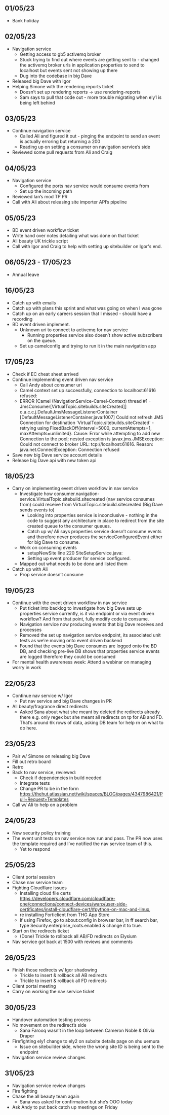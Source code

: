 ## 01/05/23
- Bank holiday
## 02/05/23
- Navigation service
    - Getting access to gb5 activemq broker
    - Stuck trying to find out where events are getting sent to - changed the activemq broker urls in application properties to send to localhost but events sent not showing up there
    - Dug into the codebase in big Dave 
- Released big Dave with Igor
- Helping Simone with the rendering reports ticket 
    - Doesn’t set up rendering reports -> use rendering-reports
    - Sam says to pull that code out - more trouble migrating when ely1 is being left behind
## 03/05/23
- Continue navigation service
    - Called Ali and figured it out - pinging the endpoint to send an event is actually erroring but returning a 200
    - Reading up on setting a consumer on navigation service’s side 
- Reviewed some pull requests from Ali and Craig
## 04/05/23
- Navigation service 
    - Configured the ports nav service would consume events from
    - Set up the incoming path 
- Reviewed Ian’s mod TP PR
- Call with Ali about releasing site importer API’s pipeline 
## 05/05/23
- BD event driven workflow ticket
- Write hand over notes detailing what was done on that ticket
- All beauty UK trickle script
- Call with Igor and Craig to help with setting up sitebuilder on Igor's end.
## 06/05/23 - 17/05/23
- Annual leave
## 16/05/23
- Catch up with emails
- Catch up with plans this sprint and what was going on when I was gone
- Catch up on an early careers session that I missed - should have a recording
- BD event driven implement. 
    - Unknown uri to connect to activemq for nav service
        - Running properties service also doesn’t show active subscribers on the queue.
    - Set up camelconfig and trying to run it in the main navigation app
## 17/05/23
- Check if EC cheat sheet arrived
- Continue implementing event driven nav service
    - Call Andy about consumer uri
    - Camel context set up successfully, connection to localhost:61616 refused: 
    - ERROR [Camel (NavigationService-Camel-Context) thread #1 - JmsConsumer[VirtualTopic.sitebuilds.siteCreated]] o.a.c.c.j.DefaultJmsMessageListenerContainer [DefaultMessageListenerContainer.java:1007] Could not refresh JMS Connection for destination 'VirtualTopic.sitebuilds.siteCreated' - retrying using FixedBackOff{interval=5000, currentAttempts=1, maxAttempts=unlimited}. Cause: Error while attempting to add new Connection to the pool; nested exception is javax.jms.JMSException: Could not connect to broker URL: tcp://localhost:61616. Reason: java.net.ConnectException: Connection refused
- Save new big Dave service account details
- Release big Dave api with new token api
## 18/05/23
- Carry on implementing event driven workflow in nav service
    - Investigate how consumer.navigation-service.VirtualTopic.sitebuild.sitecreated (nav service consumes from) could receive from VirtualTopic.sitebuild.sitecreated (Big Dave sends events to)
        - Looking into properties service is inconclusive - nothing in the code to suggest any architecture in place to redirect from the site created queue to the consumer queues.
        - Catch up w/ Ali says properties service doesn’t consume events and therefore never produces the serviceConfiguredEvent either for big Dave to consume.
    - Work on consuming events
        - setupNewSite line 220 SiteSetupService.java:
        - Setting up event producer for service configured.
    - Mapped out what needs to be done and listed them
- Catch up with Ali
    - Prop service doesn’t consume
## 19/05/23
- Continue with the event driven workflow in nav service
    - Put ticket into backlog to investigate how big Dave sets up properties service currently, is it via endpoint or via event driven workflow? And from that point, fully modify code to consume.
    - Navigation service now producing events that big Dave receives and processes
    - Removed the set up navigation service endpoint, its associated unit tests as we’re moving onto event driven backend
    - Found that the events big Dave consumes are logged onto the BD DB, and checking pre-live DB shows that properties service events are logged therefore they could be consumed
- For mental health awareness week: Attend a webinar on managing worry in work
## 22/05/23
- Continue nav service w/ Igor
    - Put nav service and big Dave changes in PR
- All beauty/fragrance direct redirects
    - Asked Sana about what she meant by deleted the redirects already there e.g. only regex but she meant all redirects on tp for AB and FD. That’s around 6k rows of data, asking DB team for help rn on what to do here.
## 23/05/23
- Pair w/ Simone on releasing big Dave
- Fill out retro board
- Retro
- Back to nav service, reviewed:
    - Check if dependencies in build needed
    - Integrate tests
    - Change PR to be in the form https://thehut.atlassian.net/wiki/spaces/BLOG/pages/4347986421/Pull+Request+Templates
- Call w/ Ali to help on a problem
## 24/05/23
- New security policy training
- The event unit tests on nav service now run and pass. The PR now uses the template required and I’ve notified the nav service team of this. 
    - Yet to respond
## 25/05/23
- Client portal session
- Chase nav service team
- Fighting Cloudflare issues
    - Installing cloud file certs https://developers.cloudflare.com/cloudflare-one/connections/connect-devices/warp/user-side-certificates/install-cloudflare-cert/#python-on-mac-and-linux, 
    - re installing Forticlient from THG App Store 
    - If using Firefox, go to about:config in browser bar, in ff search bar, type Security.enterprise_roots.enabled & change it to true.
- Start on the redirects ticket
    - (Done) Trickle to rollback all AB/FD redirects on Elysium
- Nav service got back at 1500 with reviews and comments
## 26/05/23
- Finish those redirects w/ Igor shadowing
    - Trickle to insert & rollback all AB redirects
    - Trickle to insert & rollback all FD redirects
- Client portal meeting
- Carry on working the nav service ticket
## 30/05/23
- Handover automation testing process
- No movement on the redirect’s side
    - Sana Farooq wasn’t in the loop between Cameron Noble & Olivia Draper
- Firefighting ely1 change to ely2 on subsite details page on shu uemura 
    - Issue on sitebuilder side, where the wrong site ID is being sent to the endpoint
- Navigation service review changes
## 31/05/23
- Navigation service review changes
- Fire fighting
- Chase the all beauty team again
    - Sana was asked for confirmation but she’s OOO today
- Ask Andy to put back catch up meetings on Friday